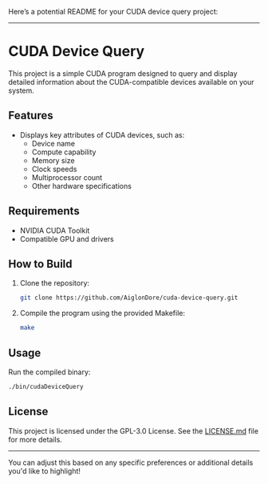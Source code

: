 Here’s a potential README for your CUDA device query project:

---

# CUDA Device Query

This project is a simple CUDA program designed to query and display detailed information about the CUDA-compatible devices available on your system.

## Features

- Displays key attributes of CUDA devices, such as:
  - Device name
  - Compute capability
  - Memory size
  - Clock speeds
  - Multiprocessor count
  - Other hardware specifications

## Requirements

- NVIDIA CUDA Toolkit
- Compatible GPU and drivers

## How to Build

1. Clone the repository:
   ```bash
   git clone https://github.com/AiglonDore/cuda-device-query.git
   ```
2. Compile the program using the provided Makefile:
   ```bash
   make
   ```

## Usage

Run the compiled binary:
```bash
./bin/cudaDeviceQuery
```

## License

This project is licensed under the GPL-3.0 License. See the [LICENSE.md](./LICENSE.md) file for more details.

--- 

You can adjust this based on any specific preferences or additional details you'd like to highlight!
